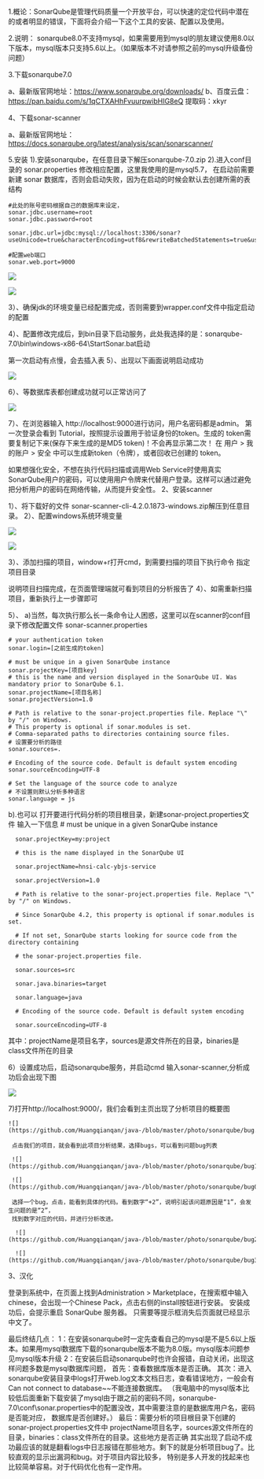 1.概论：SonarQube是管理代码质量一个开放平台，可以快速的定位代码中潜在的或者明显的错误，下面将会介绍一下这个工具的安装、配置以及使用。

2.说明： sonarqube8.0不支持mysql，如果需要用到mysql的朋友建议使用8.0以下版本，mysql版本只支持5.6以上。（如果版本不对请参照之前的mysql升级备份问题）

3.下载sonarqube7.0

  a、最新版官网地址：https://www.sonarqube.org/downloads/
  b、百度云盘：https://pan.baidu.com/s/1qCTXAHhFvuurpwibHIG8eQ 提取码：xkyr

4、下载sonar-scanner

  a、最新版官网地址：https://docs.sonarqube.org/latest/analysis/scan/sonarscanner/
 
5.安装
  1).安装sonarqube，在任意目录下解压sonarqube-7.0.zip
  2).进入conf目录的 sonar.properties 修改相应配置，这里我使用的是mysql5.7，
     在启动前需要新建 sonar 数据库，否则会启动失败，因为在启动的时候会默认去创建所需的表结构
      
    #此处的账号密码根据自己的数据库来设定，
    sonar.jdbc.username=root
    sonar.jdbc.password=root
    
    sonar.jdbc.url=jdbc:mysql://localhost:3306/sonar?useUnicode=true&characterEncoding=utf8&rewriteBatchedStatements=true&useConfigs=maxPerformance&useSSL=false
    
    #配置web端口
    sonar.web.port=9000
    
  ![](https://github.com/Huangqianqan/java-/blob/master/photo/sonarqube/01.png)
  
  ![](https://github.com/Huangqianqan/java-/blob/master/photo/sonarqube/02.png)

3）、确保jdk的环境变量已经配置完成，否则需要到wrapper.conf文件中指定启动的配置

4）、配置修改完成后，到bin目录下启动服务，此处我选择的是：sonarqube-7.0\bin\windows-x86-64\StartSonar.bat启动



第一次启动有点慢，会去插入表
5）、出现以下画面说明启动成功

![](https://github.com/Huangqianqan/java-/blob/master/photo/sonarqube/03.png)

6）、等数据库表都创建成功就可以正常访问了

![](https://github.com/Huangqianqan/java-/blob/master/photo/sonarqube/sonarMysql.jpg)

7）、在浏览器输入 http://localhost:9000进行访问，用户名密码都是admin。
第一次登录会看到 Tutorial，按照提示设置用于验证身份的token。生成的 token需要复制记下来(保存下来生成的是MD5 token)！不会再显示第二次！ 在 用户 > 我的账户 > 安全 中可以生成新token（令牌），或者回收已创建的 token。

如果想强化安全，不想在执行代码扫描或调用Web Service时使用真实SonarQube用户的密码，可以使用用户令牌来代替用户登录。这样可以通过避免把分析用户的密码在网络传输，从而提升安全性。
2、安装scanner

1）、将下载好的文件 sonar-scanner-cli-4.2.0.1873-windows.zip解压到任意目录。
2）、配置windows系统环境变量

![](https://github.com/Huangqianqan/java-/blob/master/photo/sonarqube/05.jpg)

![](https://github.com/Huangqianqan/java-/blob/master/photo/sonarqube/06.jpg)

3）、添加扫描的项目，window+r打开cmd，到需要扫描的项目下执行命令
指定项目目录


说明项目扫描完成，在页面管理端就可看到项目的分析报告了
4）、如需重新扫描项目，重新执行上一步骤即可

5）、
  a)当然，每次执行那么长一条命令让人困惑，这里可以在scanner的conf目录下修改配置文件 sonar-scanner.properties

    # your authentication token
    sonar.login=[之前生成的token]

    # must be unique in a given SonarQube instance
    sonar.projectKey=[项目key]
    # this is the name and version displayed in the SonarQube UI. Was mandatory prior to SonarQube 6.1.
    sonar.projectName=[项目名称]
    sonar.projectVersion=1.0

    # Path is relative to the sonar-project.properties file. Replace "\" by "/" on Windows.
    # This property is optional if sonar.modules is set. 
    # Comma-separated paths to directories containing source files.
    # 设置要分析的路径
    sonar.sources=.

    # Encoding of the source code. Default is default system encoding
    sonar.sourceEncoding=UTF-8

    # Set the language of the source code to analyze
    # 不设置则默认分析多种语言
    sonar.language = js

 b).也可以 打开要进行代码分析的项目根目录，新建sonar-project.properties文件
    输入一下信息
      # must be unique in a given SonarQube instance
 
      sonar.projectKey=my:project
 
      # this is the name displayed in the SonarQube UI

      sonar.projectName=hnsi-calc-ybjs-service

      sonar.projectVersion=1.0

      # Path is relative to the sonar-project.properties file. Replace "\" by "/" on Windows.

      # Since SonarQube 4.2, this property is optional if sonar.modules is set.

      # If not set, SonarQube starts looking for source code from the directory containing

      # the sonar-project.properties file.

      sonar.sources=src

      sonar.java.binaries=target

      sonar.language=java

      # Encoding of the source code. Default is default system encoding

      sonar.sourceEncoding=UTF-8
其中：projectName是项目名字，sources是源文件所在的目录，binaries是class文件所在的目录

6）设置成功后，启动sonarqube服务，并启动cmd 输入sonar-scanner,分析成功后会出现下图
  
  ![](https://github.com/Huangqianqan/java-/blob/master/photo/sonarqube/04.jpg)
 
 7)打开http://localhost:9000/，我们会看到主页出现了分析项目的概要图  
  
    ![](https://github.com/Huangqianqan/java-/blob/master/photo/sonarqube/bug.jpg)
     
     点击我们的项目，就会看到此项目分析结果，选择bugs，可以看到问题bug列表
      
     ![](https://github.com/Huangqianqan/java-/blob/master/photo/sonarqube/bug1.jpg)
     
     ![](https://github.com/Huangqianqan/java-/blob/master/photo/sonarqube/bug0.jpg)
      
     选择一个bug，点击，能看到具体的代码。看到数字“+2”，说明引起该问题原因是“1”，会发生问题的是“2”，
     找到数字对应的代码，并进行分析改进。
     
      ![](https://github.com/Huangqianqan/java-/blob/master/photo/sonarqube/bug2.jpg)
      
      ![](https://github.com/Huangqianqan/java-/blob/master/photo/sonarqube/bug3.jpg)
      
3、汉化

登录到系统中，在页面上找到Administration > Marketplace，在搜索框中输入chinese，会出现一个Chinese Pack，点击右侧的install按钮进行安装。
安装成功后，会提示重启 SonarQube 服务器。
只需要等提示框消失后页面就已经显示中文了。

    
    
  最后终结几点：
    1：在安装sonarqube时一定先查看自己的mysql是不是5.6以上版本。如果用mysql数据库下载的sonarqube版本不能为8.0版。mysql版本问题参见mysql版本升级
    2：在安装后启动sonarqube时也许会报错，自动关闭，出现这样问题多数是mysql数据库问题，
        首先：查看数据库版本是否正确。
        其次：进入sonarqube安装目录中logs打开web.log文本文档日志，查看错误地方，一般会有Can not connect to database~~不能连接数据库。
        （我电脑中的mysql版本比较低后面重新下载安装了mysql由于跟之前的密码不同，sonarqube-7.0\conf\sonar.properties中的配置没改，其中需要注意的是数据库用户名，密码是否能对应，
          数据库是否创建好。）
        最后：需要分析的项目根目录下创建的sonar-project.properties文件中 projectName项目名字，sources源文件所在的目录，binaries：class文件所在的目录。这些地方是否正确
        其实出现了启动不成功最应该的就是翻看logs中日志报错在那些地方。剩下的就是分析项目bug了。比较直观的显示出漏洞和bug。对于项目内容比较多，
        特别是多人开发的找起来也比较简单容易。对于代码优化也有一定作用。
   
